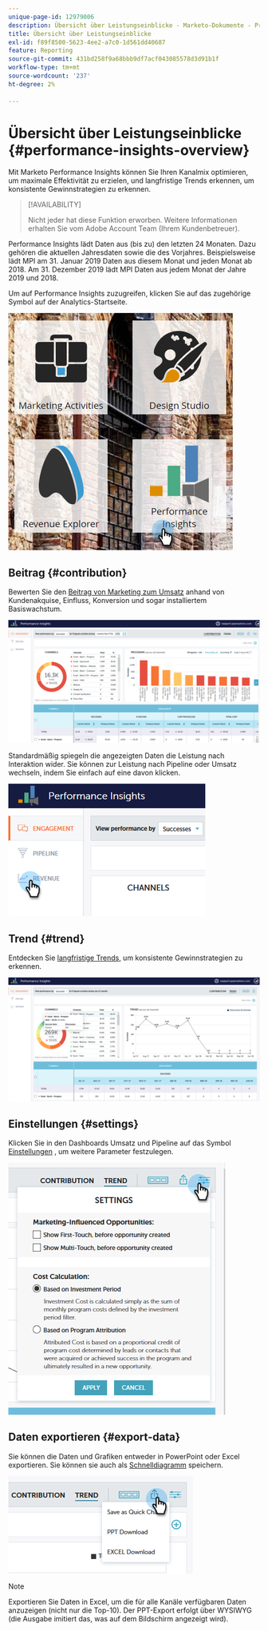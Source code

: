 ```yaml
---
unique-page-id: 12979006
description: Übersicht über Leistungseinblicke - Marketo-Dokumente - Produktdokumentation
title: Übersicht über Leistungseinblicke
exl-id: f89f8500-5623-4ee2-a7c0-1d561dd40687
feature: Reporting
source-git-commit: 431bd258f9a68bbb9df7acf043085578d3d91b1f
workflow-type: tm+mt
source-wordcount: '237'
ht-degree: 2%

---
```


# Übersicht über Leistungseinblicke {#performance-insights-overview}

Mit Marketo Performance Insights können Sie Ihren Kanalmix optimieren, um maximale Effektivität zu erzielen, und langfristige Trends erkennen, um konsistente Gewinnstrategien zu erkennen.

>[!AVAILABILITY]
>
>Nicht jeder hat diese Funktion erworben. Weitere Informationen erhalten Sie vom Adobe Account Team (Ihrem Kundenbetreuer).

Performance Insights lädt Daten aus (bis zu) den letzten 24 Monaten. Dazu gehören die aktuellen Jahresdaten sowie die des Vorjahres. Beispielsweise lädt MPI am 31. Januar 2019 Daten aus diesem Monat und jeden Monat ab 2018. Am 31. Dezember 2019 lädt MPI Daten aus jedem Monat der Jahre 2019 und 2018.

Um auf Performance Insights zuzugreifen, klicken Sie auf das zugehörige Symbol auf der Analytics-Startseite.

![](assets/one.png)

## Beitrag {#contribution}

Bewerten Sie den [Beitrag von Marketing zum Umsatz](/help/marketo/product-docs/reporting/performance-insights/performance-insights-contribution-overview.md) anhand von Kundenakquise, Einfluss, Konversion und sogar installiertem Basiswachstum.

![](assets/two.png)

Standardmäßig spiegeln die angezeigten Daten die Leistung nach Interaktion wider. Sie können zur Leistung nach Pipeline oder Umsatz wechseln, indem Sie einfach auf eine davon klicken.

![](assets/3.png)

## Trend {#trend}

Entdecken Sie [langfristige Trends](/help/marketo/product-docs/reporting/performance-insights/performance-insights-trend-overview.md), um konsistente Gewinnstrategien zu erkennen.

![](assets/4.png)

## Einstellungen {#settings}

Klicken Sie in den Dashboards Umsatz und Pipeline auf das Symbol [Einstellungen](/help/marketo/product-docs/reporting/performance-insights/performance-insights-settings.md) , um weitere Parameter festzulegen.

![](assets/5.png)

## Daten exportieren {#export-data}

Sie können die Daten und Grafiken entweder in PowerPoint oder Excel exportieren. Sie können sie auch als [Schnelldiagramm](/help/marketo/product-docs/reporting/performance-insights/performance-insights-quick-charts.md) speichern.

![](assets/6.png)

>[!NOTE]
>
>Exportieren Sie Daten in Excel, um die für alle Kanäle verfügbaren Daten anzuzeigen (nicht nur die Top-10). Der PPT-Export erfolgt über WYSIWYG (die Ausgabe imitiert das, was auf dem Bildschirm angezeigt wird).

